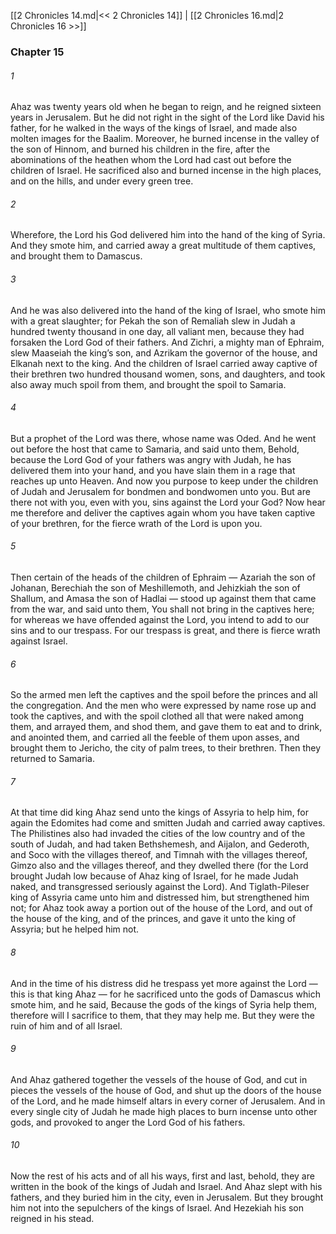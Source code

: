 [[2 Chronicles 14.md|<< 2 Chronicles 14]]  |  [[2 Chronicles 16.md|2 Chronicles 16 >>]]

### Chapter 15
###### 1
Ahaz was twenty years old when he began to reign, and he reigned sixteen years in Jerusalem. But he did not right in the sight of the Lord like David his father, for he walked in the ways of the kings of Israel, and made also molten images for the Baalim. Moreover, he burned incense in the valley of the son of Hinnom, and burned his children in the fire, after the abominations of the heathen whom the Lord had cast out before the children of Israel. He sacrificed also and burned incense in the high places, and on the hills, and under every green tree.

###### 2
Wherefore, the Lord his God delivered him into the hand of the king of Syria. And they smote him, and carried away a great multitude of them captives, and brought them to Damascus.

###### 3
And he was also delivered into the hand of the king of Israel, who smote him with a great slaughter; for Pekah the son of Remaliah slew in Judah a hundred twenty thousand in one day, all valiant men, because they had forsaken the Lord God of their fathers. And Zichri, a mighty man of Ephraim, slew Maaseiah the king’s son, and Azrikam the governor of the house, and Elkanah next to the king. And the children of Israel carried away captive of their brethren two hundred thousand women, sons, and daughters, and took also away much spoil from them, and brought the spoil to Samaria.

###### 4
But a prophet of the Lord was there, whose name was Oded. And he went out before the host that came to Samaria, and said unto them, Behold, because the Lord God of your fathers was angry with Judah, he has delivered them into your hand, and you have slain them in a rage that reaches up unto Heaven. And now you purpose to keep under the children of Judah and Jerusalem for bondmen and bondwomen unto you. But are there not with you, even with you, sins against the Lord your God? Now hear me therefore and deliver the captives again whom you have taken captive of your brethren, for the fierce wrath of the Lord is upon you.

###### 5
Then certain of the heads of the children of Ephraim — Azariah the son of Johanan, Berechiah the son of Meshillemoth, and Jehizkiah the son of Shallum, and Amasa the son of Hadlai — stood up against them that came from the war, and said unto them, You shall not bring in the captives here; for whereas we have offended against the Lord, you intend to add to our sins and to our trespass. For our trespass is great, and there is fierce wrath against Israel.

###### 6
So the armed men left the captives and the spoil before the princes and all the congregation. And the men who were expressed by name rose up and took the captives, and with the spoil clothed all that were naked among them, and arrayed them, and shod them, and gave them to eat and to drink, and anointed them, and carried all the feeble of them upon asses, and brought them to Jericho, the city of palm trees, to their brethren. Then they returned to Samaria.

###### 7
At that time did king Ahaz send unto the kings of Assyria to help him, for again the Edomites had come and smitten Judah and carried away captives. The Philistines also had invaded the cities of the low country and of the south of Judah, and had taken Bethshemesh, and Aijalon, and Gederoth, and Soco with the villages thereof, and Timnah with the villages thereof, Gimzo also and the villages thereof, and they dwelled there (for the Lord brought Judah low because of Ahaz king of Israel, for he made Judah naked, and transgressed seriously against the Lord). And Tiglath-Pileser king of Assyria came unto him and distressed him, but strengthened him not; for Ahaz took away a portion out of the house of the Lord, and out of the house of the king, and of the princes, and gave it unto the king of Assyria; but he helped him not.

###### 8
And in the time of his distress did he trespass yet more against the Lord — this is that king Ahaz — for he sacrificed unto the gods of Damascus which smote him, and he said, Because the gods of the kings of Syria help them, therefore will I sacrifice to them, that they may help me. But they were the ruin of him and of all Israel.

###### 9
And Ahaz gathered together the vessels of the house of God, and cut in pieces the vessels of the house of God, and shut up the doors of the house of the Lord, and he made himself altars in every corner of Jerusalem. And in every single city of Judah he made high places to burn incense unto other gods, and provoked to anger the Lord God of his fathers.

###### 10
Now the rest of his acts and of all his ways, first and last, behold, they are written in the book of the kings of Judah and Israel. And Ahaz slept with his fathers, and they buried him in the city, even in Jerusalem. But they brought him not into the sepulchers of the kings of Israel. And Hezekiah his son reigned in his stead.
